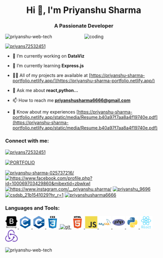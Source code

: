 <!-- [![MasterHead](https://i.pinimg.com/originals/87/f3/f1/87f3f1425b217691da645e97dbb50d55.gif)](https://Priyanshu-web-tech.io) -->

<h1 align="center">Hi 👋, I'm Priyanshu Sharma</h1>
<h3 align="center">A Passionate Developer</h3>


<img align="right" width="250" src="https://gifdb.com/images/file/coding-animated-laptop-flow-stream-ja04010rm5o68zfk.gif" alt="coding" />


<p align="left"> <img src="https://komarev.com/ghpvc/?username=priyanshu-web-tech&label=Profile%20views&color=0e75b6&style=flat" alt="priyanshu-web-tech" /> </p>



<p align="left"> <a href="https://twitter.com/priyans72532451" target="blank"><img src="https://img.shields.io/twitter/follow/priyans72532451?logo=twitter&style=for-the-badge" alt="priyans72532451" /></a> </p>

- 🔭 I’m currently working on **DataViz**

- 🌱 I’m currently learning **Express.js**

- 👨‍💻 All of my projects are available at [https://priyanshu-sharma-portfolio.netlify.app/](https://priyanshu-sharma-portfolio.netlify.app/)

- 💬 Ask me about **react,python...**

- 📫 How to reach me **priyanshusharma6666@gmail.com**

- 📄 Know about my experiences [https://priyanshu-sharma-portfolio.netlify.app/static/media/Resume.b40a97f7aa8a4f19740e.pdf](https://priyanshu-sharma-portfolio.netlify.app/static/media/Resume.b40a97f7aa8a4f19740e.pdf)

<h3 align="left">Connect with me:</h3>
<p align="left">
  
 <a href="https://twitter.com/priyans72532451" target="blank"><img align="center" src="https://raw.githubusercontent.com/rahuldkjain/github-profile-readme-generator/master/src/images/icons/Social/twitter.svg" alt="priyans72532451" height="30" width="40" /></a>
  
<a href="https://priyanshu-sharma-portfolio.netlify.app/" target="blank"><img align="center" src="https://img.icons8.com/bubbles/50/null/user.png" alt="PORTFOLIO" height="30" width="40" /></a>
  
<a href="https://linkedin.com/in/priyanshu-sharma-025737216/" target="blank"><img align="center" src="https://raw.githubusercontent.com/rahuldkjain/github-profile-readme-generator/master/src/images/icons/Social/linked-in-alt.svg" alt="priyanshu-sharma-025737216/" height="30" width="40" /></a>
<a href="https://fb.com/https://www.facebook.com/profile.php?id=100069703429860&mibextid=zbwkwl" target="blank"><img align="center" src="https://raw.githubusercontent.com/rahuldkjain/github-profile-readme-generator/master/src/images/icons/Social/facebook.svg" alt="https://www.facebook.com/profile.php?id=100069703429860&mibextid=zbwkwl" height="30" width="40" /></a>
<a href="https://instagram.com/https://www.instagram.com/__priyanshu.sharma/" target="blank"><img align="center" src="https://raw.githubusercontent.com/rahuldkjain/github-profile-readme-generator/master/src/images/icons/Social/instagram.svg" alt="https://www.instagram.com/__priyanshu.sharma/" height="30" width="40" /></a>
<a href="https://www.codechef.com/users/priyanshu_9696" target="blank"><img align="center" src="https://cdn.jsdelivr.net/npm/simple-icons@3.1.0/icons/codechef.svg" alt="priyanshu_9696" height="30" width="40" /></a>
<a href="https://www.hackerrank.com/csdsb_21b1541029?hr_r=1" target="blank"><img align="center" src="https://raw.githubusercontent.com/rahuldkjain/github-profile-readme-generator/master/src/images/icons/Social/hackerrank.svg" alt="csdsb_21b1541029?hr_r=1" height="30" width="40" /></a>
<a href="https://www.leetcode.com/priyanshusharma6666" target="blank"><img align="center" src="https://raw.githubusercontent.com/rahuldkjain/github-profile-readme-generator/master/src/images/icons/Social/leet-code.svg" alt="priyanshusharma6666" height="30" width="40" /></a>
</p>

<h3 align="left">Languages and Tools:</h3>
<p align="left"> <a href="https://getbootstrap.com" target="_blank" rel="noreferrer"> <img src="https://raw.githubusercontent.com/devicons/devicon/master/icons/bootstrap/bootstrap-plain-wordmark.svg" alt="bootstrap" width="40" height="40"/> </a> <a href="https://www.cprogramming.com/" target="_blank" rel="noreferrer"> <img src="https://raw.githubusercontent.com/devicons/devicon/master/icons/c/c-original.svg" alt="c" width="40" height="40"/> </a> <a href="https://www.w3schools.com/cpp/" target="_blank" rel="noreferrer"> <img src="https://raw.githubusercontent.com/devicons/devicon/master/icons/cplusplus/cplusplus-original.svg" alt="cplusplus" width="40" height="40"/> </a> <a href="https://www.w3schools.com/css/" target="_blank" rel="noreferrer"> <img src="https://raw.githubusercontent.com/devicons/devicon/master/icons/css3/css3-original-wordmark.svg" alt="css3" width="40" height="40"/> </a> <a href="https://git-scm.com/" target="_blank" rel="noreferrer"> <img src="https://www.vectorlogo.zone/logos/git-scm/git-scm-icon.svg" alt="git" width="40" height="40"/> </a> <a href="https://www.w3.org/html/" target="_blank" rel="noreferrer"> <img src="https://raw.githubusercontent.com/devicons/devicon/master/icons/html5/html5-original-wordmark.svg" alt="html5" width="40" height="40"/> </a> <a href="https://developer.mozilla.org/en-US/docs/Web/JavaScript" target="_blank" rel="noreferrer"> <img src="https://raw.githubusercontent.com/devicons/devicon/master/icons/javascript/javascript-original.svg" alt="javascript" width="40" height="40"/> </a> <a href="https://www.mysql.com/" target="_blank" rel="noreferrer"> <img src="https://raw.githubusercontent.com/devicons/devicon/master/icons/mysql/mysql-original-wordmark.svg" alt="mysql" width="40" height="40"/> </a> <a href="https://www.php.net" target="_blank" rel="noreferrer"> <img src="https://raw.githubusercontent.com/devicons/devicon/master/icons/php/php-original.svg" alt="php" width="40" height="40"/> </a> <a href="https://www.python.org" target="_blank" rel="noreferrer"> <img src="https://raw.githubusercontent.com/devicons/devicon/master/icons/python/python-original.svg" alt="python" width="40" height="40"/> </a> <a href="https://reactjs.org/" target="_blank" rel="noreferrer"> <img src="https://raw.githubusercontent.com/devicons/devicon/master/icons/react/react-original-wordmark.svg" alt="react" width="40" height="40"/> </a> <a href="https://redux.js.org" target="_blank" rel="noreferrer"> <img src="https://raw.githubusercontent.com/devicons/devicon/master/icons/redux/redux-original.svg" alt="redux" width="40" height="40"/> </a></p>
  
  <p><img align="left" src="https://github-readme-stats.vercel.app/api/top-langs?username=priyanshu-web-tech&show_icons=true&locale=en&layout=compact" alt="priyanshu-web-tech" /></p>
